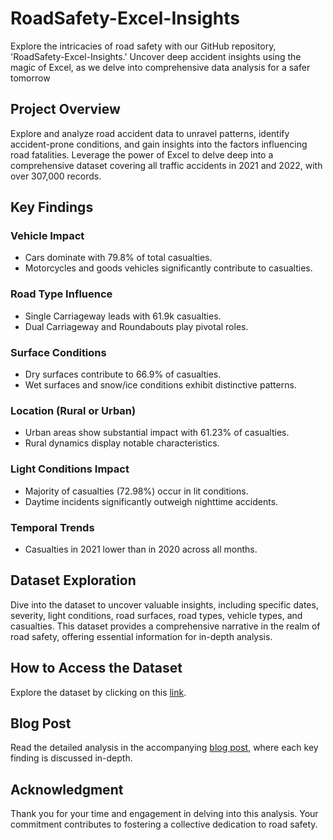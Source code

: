 # RoadSafety-Excel-Insights
Explore the intricacies of road safety with our GitHub repository, 'RoadSafety-Excel-Insights.' Uncover deep accident insights using the magic of Excel, as we delve into comprehensive data analysis for a safer tomorrow

## Project Overview

Explore and analyze road accident data to unravel patterns, identify accident-prone conditions, and gain insights into the factors influencing road fatalities. Leverage the power of Excel to delve deep into a comprehensive dataset covering all traffic accidents in 2021 and 2022, with over 307,000 records.

## Key Findings

### Vehicle Impact
- Cars dominate with 79.8% of total casualties.
- Motorcycles and goods vehicles significantly contribute to casualties.

### Road Type Influence
- Single Carriageway leads with 61.9k casualties.
- Dual Carriageway and Roundabouts play pivotal roles.

### Surface Conditions
- Dry surfaces contribute to 66.9% of casualties.
- Wet surfaces and snow/ice conditions exhibit distinctive patterns.

### Location (Rural or Urban)
- Urban areas show substantial impact with 61.23% of casualties.
- Rural dynamics display notable characteristics.

### Light Conditions Impact
- Majority of casualties (72.98%) occur in lit conditions.
- Daytime incidents significantly outweigh nighttime accidents.

### Temporal Trends
- Casualties in 2021 lower than in 2020 across all months.

## Dataset Exploration

Dive into the dataset to uncover valuable insights, including specific dates, severity, light conditions, road surfaces, road types, vehicle types, and casualties. This dataset provides a comprehensive narrative in the realm of road safety, offering essential information for in-depth analysis.

## How to Access the Dataset

Explore the dataset by clicking on this [link](https://github.com/1Amrit-Singh/RoadSafety-Excel-Insights).

## Blog Post

Read the detailed analysis in the accompanying [blog post]([INSERT_BLOG_POST_LINK_HERE](https://medium.com/@amrit_/unraveling-the-road-safety-enigma-delving-deep-into-accident-insights-with-the-magic-of-excel-9cb6c5abcec8)), where each key finding is discussed in-depth.

## Acknowledgment

Thank you for your time and engagement in delving into this analysis. Your commitment contributes to fostering a collective dedication to road safety.


